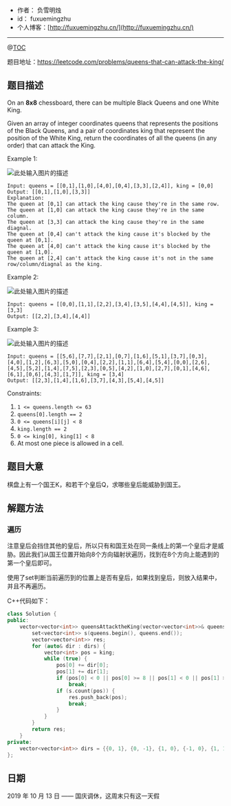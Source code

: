 - 作者：    负雪明烛
- id：      fuxuemingzhu
- 个人博客：[http://fuxuemingzhu.cn/](http://fuxuemingzhu.cn/)

---
@[TOC](目录)


题目地址：https://leetcode.com/problems/queens-that-can-attack-the-king/

## 题目描述

On an **8x8** chessboard, there can be multiple Black Queens and one White King.

Given an array of integer coordinates queens that represents the positions of the Black Queens, and a pair of coordinates king that represent the position of the White King, return the coordinates of all the queens (in any order) that can attack the King.

Example 1:

![此处输入图片的描述][1]


    Input: queens = [[0,1],[1,0],[4,0],[0,4],[3,3],[2,4]], king = [0,0]
    Output: [[0,1],[1,0],[3,3]]
    Explanation:  
    The queen at [0,1] can attack the king cause they're in the same row. 
    The queen at [1,0] can attack the king cause they're in the same column. 
    The queen at [3,3] can attack the king cause they're in the same diagnal. 
    The queen at [0,4] can't attack the king cause it's blocked by the queen at [0,1]. 
    The queen at [4,0] can't attack the king cause it's blocked by the queen at [1,0]. 
    The queen at [2,4] can't attack the king cause it's not in the same row/column/diagnal as the king.

Example 2:

![此处输入图片的描述][2]

    Input: queens = [[0,0],[1,1],[2,2],[3,4],[3,5],[4,4],[4,5]], king = [3,3]
    Output: [[2,2],[3,4],[4,4]]

Example 3:

![此处输入图片的描述][3]

    Input: queens = [[5,6],[7,7],[2,1],[0,7],[1,6],[5,1],[3,7],[0,3],[4,0],[1,2],[6,3],[5,0],[0,4],[2,2],[1,1],[6,4],[5,4],[0,0],[2,6],[4,5],[5,2],[1,4],[7,5],[2,3],[0,5],[4,2],[1,0],[2,7],[0,1],[4,6],[6,1],[0,6],[4,3],[1,7]], king = [3,4]
    Output: [[2,3],[1,4],[1,6],[3,7],[4,3],[5,4],[4,5]]
 

Constraints:

1. `1 <= queens.length <= 63`
1. `queens[0].length == 2`
1. `0 <= queens[i][j] < 8`
1. `king.length == 2`
1. `0 <= king[0], king[1] < 8`
1. At most one piece is allowed in a cell.

## 题目大意

棋盘上有一个国王K，和若干个皇后Q，求哪些皇后能威胁到国王。

## 解题方法

### 遍历

注意皇后会挡住其他的皇后，所以只有和国王处在同一条线上的第一个皇后才是威胁。因此我们从国王位置开始向8个方向辐射状遍历，找到在8个方向上能遇到的第一个皇后即可。

使用了set判断当前遍历到的位置上是否有皇后，如果找到皇后，则放入结果中，并且不再遍历。

C++代码如下：

```cpp
class Solution {
public:
    vector<vector<int>> queensAttacktheKing(vector<vector<int>>& queens, vector<int>& king) {
        set<vector<int>> s(queens.begin(), queens.end());
        vector<vector<int>> res;
        for (auto& dir : dirs) {
            vector<int> pos = king;
            while (true) {
                pos[0] += dir[0];
                pos[1] += dir[1];
                if (pos[0] < 0 || pos[0] >= 8 || pos[1] < 0 || pos[1] >= 8)
                    break;
                if (s.count(pos)) {
                    res.push_back(pos);
                    break;
                }
            }
        }
        return res;
    }
private:
    vector<vector<int>> dirs = {{0, 1}, {0, -1}, {1, 0}, {-1, 0}, {1, 1}, {1, -1}, {-1, 1}, {-1, -1}};
};
```


## 日期

2019 年 10 月 13 日 —— 国庆调休，这周末只有这一天假


  [1]: https://assets.leetcode.com/uploads/2019/10/01/untitled-diagram.jpg
  [2]: https://assets.leetcode.com/uploads/2019/10/01/untitled-diagram-1.jpg
  [3]: https://assets.leetcode.com/uploads/2019/10/01/untitled-diagram-2.jpg
